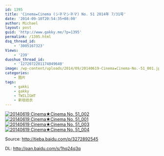 ```yaml
---
id: 1395
title: 'Cinema★Cinema (シネマシネマ) No. 51 2014年 7/31号'
date: '2014-09-10T20:54:35+08:00'
author: Michael
layout: post
guid: 'http://www.gakky.me/?p=1395'
permalink: /1395.html
dsq_thread_id:
    - '3005167323'
Views:
    - '239'
duoshuo_thread_id:
    - '1272072281174049640'
image: /wp-content/uploads/2014/09/20140619-Cinema★Cinema-No.-51_001.jpg
categories:
    - 图片
tags:
    - gakki
    - gakky
    - TWILIGHT
    - 新垣结衣
---
```


[![20140619 Cinema★Cinema No. 51_002](http://www.yui-aragaki.org/wp-content/uploads/2014/09/20140619-Cinema★Cinema-No.-51_002.jpg)![20140619 Cinema★Cinema No. 51_001](http://www.yui-aragaki.org/wp-content/uploads/2014/09/20140619-Cinema★Cinema-No.-51_001.jpg)](http://www.yui-aragaki.org/wp-content/uploads/2014/09/20140619-Cinema★Cinema-No.-51_001.jpg "20140619 Cinema★Cinema No. 51_001") [![20140619 Cinema★Cinema No. 51_003](http://www.yui-aragaki.org/wp-content/uploads/2014/09/20140619-Cinema★Cinema-No.-51_003.jpg)](http://www.yui-aragaki.org/wp-content/uploads/2014/09/20140619-Cinema★Cinema-No.-51_003.jpg "20140619 Cinema★Cinema No. 51_003") [![20140619 Cinema★Cinema No. 51_004](http://www.yui-aragaki.org/wp-content/uploads/2014/09/20140619-Cinema★Cinema-No.-51_004.jpg)](http://www.yui-aragaki.org/wp-content/uploads/2014/09/20140619-Cinema★Cinema-No.-51_004.jpg "20140619 Cinema★Cinema No. 51_004")

Source: <http://tieba.baidu.com/p/3272892545>

DL: <http://pan.baidu.com/s/1hq24q3q>